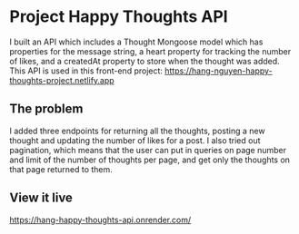 # Project Happy Thoughts API

I built an API which includes a Thought Mongoose model which has properties for the message string, a heart property for tracking the number of likes, and a createdAt property to store when the thought was added. This API is used in this front-end project: https://hang-nguyen-happy-thoughts-project.netlify.app

## The problem

I added three endpoints for returning all the thoughts, posting a new thought and updating the number of likes for a post. I also tried out pagination, which means that the user can put in queries on page number and limit of the number of thoughts per page, and get only the thoughts on that page returned to them. 

## View it live

https://hang-happy-thoughts-api.onrender.com/
